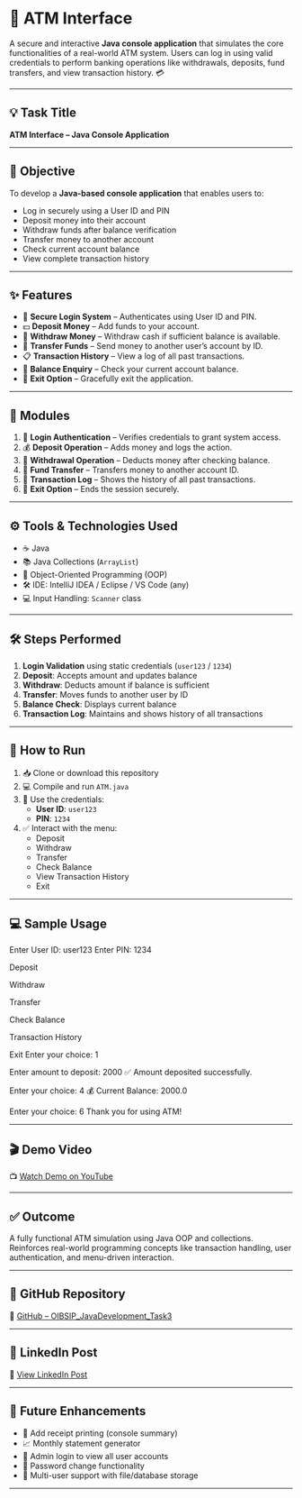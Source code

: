 # 🏧 ATM Interface

A secure and interactive **Java console application** that simulates the core functionalities of a real-world ATM system. Users can log in using valid credentials to perform banking operations like withdrawals, deposits, fund transfers, and view transaction history. 💳

---

## 💡 Task Title  
**ATM Interface – Java Console Application**

---

## 🎯 Objective

To develop a **Java-based console application** that enables users to:
- Log in securely using a User ID and PIN
- Deposit money into their account
- Withdraw funds after balance verification
- Transfer money to another account
- Check current account balance
- View complete transaction history

---

## ✨ Features

- 🔐 **Secure Login System** – Authenticates using User ID and PIN.
- 💵 **Deposit Money** – Add funds to your account.
- 💸 **Withdraw Money** – Withdraw cash if sufficient balance is available.
- 🔁 **Transfer Funds** – Send money to another user’s account by ID.
- 📋 **Transaction History** – View a log of all past transactions.
- 🧾 **Balance Enquiry** – Check your current account balance.
- 🚪 **Exit Option** – Gracefully exit the application.

---

## 🧩 Modules

1. 🔐 **Login Authentication** – Verifies credentials to grant system access.
2. 💰 **Deposit Operation** – Adds money and logs the action.
3. 🏧 **Withdrawal Operation** – Deducts money after checking balance.
4. 🔄 **Fund Transfer** – Transfers money to another account ID.
5. 📜 **Transaction Log** – Shows the history of all past transactions.
6. 🚪 **Exit Option** – Ends the session securely.

---

## ⚙️ Tools & Technologies Used

- ☕ Java
- 📚 Java Collections (`ArrayList`)
- 🧠 Object-Oriented Programming (OOP)
- 🛠 IDE: IntelliJ IDEA / Eclipse / VS Code (any)
- 💻 Input Handling: `Scanner` class

---

## 🛠️ Steps Performed

1. **Login Validation** using static credentials (`user123` / `1234`)
2. **Deposit**: Accepts amount and updates balance
3. **Withdraw**: Deducts amount if balance is sufficient
4. **Transfer**: Moves funds to another user by ID
5. **Balance Check**: Displays current balance
6. **Transaction Log**: Maintains and shows history of all transactions

---

## 🚀 How to Run

1. 📥 Clone or download this repository
2. 💻 Compile and run `ATM.java`
3. 🔑 Use the credentials:
   - **User ID**: `user123`
   - **PIN**: `1234`
4. ✅ Interact with the menu:
   - Deposit
   - Withdraw
   - Transfer
   - Check Balance
   - View Transaction History
   - Exit

---

## 💻 Sample Usage

Enter User ID: user123
Enter PIN: 1234

Deposit

Withdraw

Transfer

Check Balance

Transaction History

Exit
Enter your choice: 1

Enter amount to deposit: 2000
✅ Amount deposited successfully.

Enter your choice: 4
💰 Current Balance: 2000.0

Enter your choice: 6
Thank you for using ATM!

---

## 🎬 Demo Video
📺 [Watch Demo on YouTube](https://youtu.be/Va_AkhD3HsM)

---

## ✅ Outcome
A fully functional ATM simulation using Java OOP and collections. Reinforces real-world programming concepts like transaction handling, user authentication, and menu-driven interaction.

---

## 🔗 GitHub Repository
📂 [GitHub – OIBSIP_JavaDevelopment_Task3](https://github.com/Jabinashajahan/OIBSIP_JavaDevelopment_Task3.git)

---
## 💼 LinkedIn Post
🔗 [View LinkedIn Post](https://www.linkedin.com/posts/jabinashajahan_oibsip-javaprojects-techinternship-activity-7332465069668163585-Z4QZ?utm_source=share&utm_medium=member_desktop&rcm=ACoAADwlJWQBrrVRyb-KEVvIFvk6qd9bXG6DgAY)

---

## 🌱 Future Enhancements

- 🧾 Add receipt printing (console summary)
- 📈 Monthly statement generator
- 💼 Admin login to view all user accounts
- 🔐 Password change functionality
- 🪪 Multi-user support with file/database storage

---
